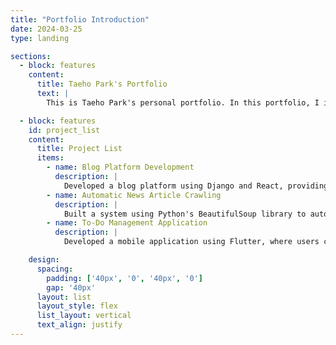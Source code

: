 ```yaml
---
title: "Portfolio Introduction"
date: 2024-03-25
type: landing

sections:
  - block: features
    content:
      title: Taeho Park's Portfolio
      text: |
        This is Taeho Park's personal portfolio. In this portfolio, I introduce the projects I have completed so far.

  - block: features
    id: project_list
    content:
      title: Project List
      items:
        - name: Blog Platform Development
          description: |
            Developed a blog platform using Django and React, providing features such as user authentication, comments, and post creation. Also implemented user profile management, search functionality, and tag categorization.
        - name: Automatic News Article Crawling
          description: |
            Built a system using Python's BeautifulSoup library to automatically collect and analyze articles from news websites. The collected data was analyzed and visualized using Pandas and Matplotlib.
        - name: To-Do Management Application
          description: |
            Developed a mobile application using Flutter, where users can add, modify, and delete tasks. Integrated with Firebase for real-time data management and implemented user authentication.

    design:
      spacing:
        padding: ['40px', '0', '40px', '0']
        gap: '40px'
      layout: list
      layout_style: flex
      list_layout: vertical
      text_align: justify
---
```

